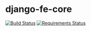 # django-fe-core

[![Build Status](https://travis-ci.org/fernandoe/django-fe-core.svg?branch=release%2F0.1.0)](https://travis-ci.org/fernandoe/django-fe-core)
[![Requirements Status](https://requires.io/github/fernandoe/django-fe-core/requirements.svg?branch=release%2F0.1.0)](https://requires.io/github/fernandoe/django-fe-core/requirements/?branch=release%2F0.1.0)
